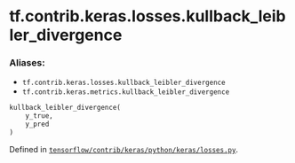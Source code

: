 <div itemscope itemtype="http://developers.google.com/ReferenceObject">
<meta itemprop="name" content="tf.contrib.keras.losses.kullback_leibler_divergence" />
</div>

# tf.contrib.keras.losses.kullback_leibler_divergence

### Aliases:

* `tf.contrib.keras.losses.kullback_leibler_divergence`
* `tf.contrib.keras.metrics.kullback_leibler_divergence`

``` python
kullback_leibler_divergence(
    y_true,
    y_pred
)
```



Defined in [`tensorflow/contrib/keras/python/keras/losses.py`](https://www.tensorflow.org/code/tensorflow/contrib/keras/python/keras/losses.py).


